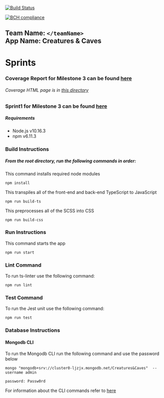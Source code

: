 [![Build Status](https://travis-ci.com/seng350/seng350f19-project-1-1.svg?token=5TAt8M5pirEZt3tvYP28&branch=master)](https://travis-ci.com/seng350/seng350f19-project-1-1)

[![BCH compliance](https://bettercodehub.com/edge/badge/archers1234/seng350?branch=master&token=1d63c209181344f0eaf3f14a24391b3524eca7bc)](https://bettercodehub.com/)

Team Name: ```</teamName>``` \
App Name: Creatures & Caves
---

# Sprints
### Coverage Report for Milestone 3 can be found [here](/coverage)
###### Coverage HTML page is in [this directory](/coverage/lcov-report)
### Sprint1 for Milestone 3 can be found [here](/docs/README_sprint1.md)

##### Requirements
- Node.js v10.16.3
- npm v6.11.3

### Build Instructions

##### From the root directory, run the following commands in order:
This command installs required node modules
```
npm install
```

This transpiles all of the front-end and back-end TypeScript to JavaScript
```
npm run build-ts
```

This preprocesses all of the SCSS into CSS
```
npm run build-css
```

### Run Instructions
This command starts the app
```
npm run start
```

### Lint Command
To run ts-linter use the following command:
```
npm run lint
```

### Test Command
To run the Jest unit use the following command:
```
npm run test
```

### Database Instructions

#### Mongodb CLI

To run the Mongodb CLI run the following command and use the password below
```
mongo "mongodb+srv://cluster0-ljzjx.mongodb.net/Creatures&Caves"  --username admin
```
```
password: Passw0rd
```

For information about the CLI commands refer to [here](https://docs.mongodb.com/manual/reference/mongo-shell/)
